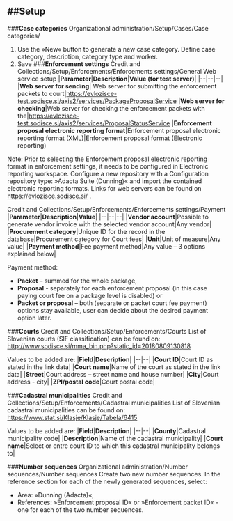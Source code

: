 ##**Setup**
---
###**Case categories**
Organizational administration/Setup/Cases/Case categories/
1.	Use the »New« button to generate a new case category. Define case category, description, category type and worker.
2.	Save
###**Enforcement settings**
Credit and Collections/Setup/Enforcements/Enforcements settings/General
Web service setup
|**Parameter**|**Description**|**Value (for test server)**|
|--|--|--|
|**Web server for sending**| Web server for submitting the enforcement packets to court|https://evlozisce-test.sodisce.si/axis2/services/PackageProposalService
|**Web server for checking**|Web server for checking the enforcement packets with the|https://evlozisce-test.sodisce.si/axis2/services/ProposalStatusService
|**Enforcement proposal electronic reporting format**|Enforcement proposal electronic reporting format (XML)|Enforcement proposal format (Electronic reporting)

Note: Prior to selecting the Enforcement proposal electronic reporting format in enforcement settings, it needs to be configured in Electronic reporting workspace. Configure a new repository with a Configuration repository type: »Adacta Suite (Dunning)« and import the contained electronic reporting formats. 
Links for web servers can be found on https://evlozisce.sodisce.si/ . 

Credit and Collections/Setup/Enforcements/Enforcements settings/Payment
|**Parameter**|**Description**|**Value**|
|--|--|--|
|**Vendor account**|Possible to generate vendor invoice with the selected vendor account|Any vendor|
|**Procurement category**|Unique ID for the record in the database|Procurement category for Court fees|
|**Unit**|Unit of measure|Any value|
|**Payment method**|Fee payment method|Any value – 3 options explained below|

Payment method:
-	**Packet** – summed for the whole package,
-	**Proposal** - separately for each enforcement proposal (in this case paying court fee on a package level is disabled) or
-	**Packet or proposal** – both (separate or packet court fee payment) options stay available, user can decide about the desired payment option later.

###**Courts**
Credit and Collections/Setup/Enforcements/Courts
List of Slovenian courts (SIF classification) can be found on: 
http://www.sodisce.si/mma_bin.php?static_id=20180809130818

Values to be added are:
|**Field**|**Description**|
|--|--|
|**Court ID**|Court ID as stated in the link data|
|**Court name**|Name of the court as stated in the link data|
|**Street**|Court address – street name and house number|
|**City**|Court address - city|
|**ZPI/postal code**|Court postal code|

###**Cadastral municipalities**
Credit and Collections/Setup/Enforcements/Cadastral municipalities
List of Slovenian cadastral municipalities can be found on:
https://www.stat.si/Klasje/Klasje/Tabela/6415 

Values to be added are:
|**Field**|**Description**|
|--|--|
|**County**|Cadastral municipality code|
|**Description**|Name of the cadastral municipality|
|**Court name**|Select or entre court ID to which this cadastral municipality belongs to|

###**Number sequences**
Organizational administration/Number sequences/Number sequences
Create two new number sequences. In the reference section for each of the newly generated sequences, select:
-	Area: »Dunning (Adacta)«,
-	References: »Enforcement proposal ID« or »Enforcement packet ID« - one for each of the two number sequences.

